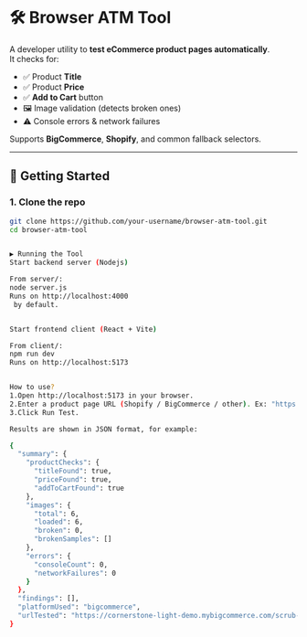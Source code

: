 # 🛠️ Browser ATM Tool

A developer utility to **test eCommerce product pages automatically**.  
It checks for:

- ✅ Product **Title**  
- ✅ Product **Price**  
- ✅ **Add to Cart** button  
- 🖼️ Image validation (detects broken ones)  
- ⚠️ Console errors & network failures  

Supports **BigCommerce**, **Shopify**, and common fallback selectors.

---

## 🚀 Getting Started

### 1. Clone the repo
```bash
git clone https://github.com/your-username/browser-atm-tool.git
cd browser-atm-tool


▶️ Running the Tool
Start backend server (Nodejs)

From server/:
node server.js
Runs on http://localhost:4000
 by default.


Start frontend client (React + Vite)

From client/:
npm run dev
Runs on http://localhost:5173


How to use?
1.Open http://localhost:5173 in your browser.
2.Enter a product page URL (Shopify / BigCommerce / other). Ex: "https://cornerstone-light-demo.mybigcommerce.com/scrub-brush/"
3.Click Run Test.

Results are shown in JSON format, for example:

{
  "summary": {
    "productChecks": {
      "titleFound": true,
      "priceFound": true,
      "addToCartFound": true
    },
    "images": {
      "total": 6,
      "loaded": 6,
      "broken": 0,
      "brokenSamples": []
    },
    "errors": {
      "consoleCount": 0,
      "networkFailures": 0
    }
  },
  "findings": [],
  "platformUsed": "bigcommerce",
  "urlTested": "https://cornerstone-light-demo.mybigcommerce.com/scrub-brush/"
}
